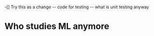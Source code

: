 -[] Try this as a change
-- code for testing
-- what is unit testing anyway
# Who studies ML anymore

